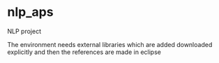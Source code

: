 # nlp_aps
NLP project

The environment needs external libraries which are added downloaded explicitly and then the references are made in eclipse
